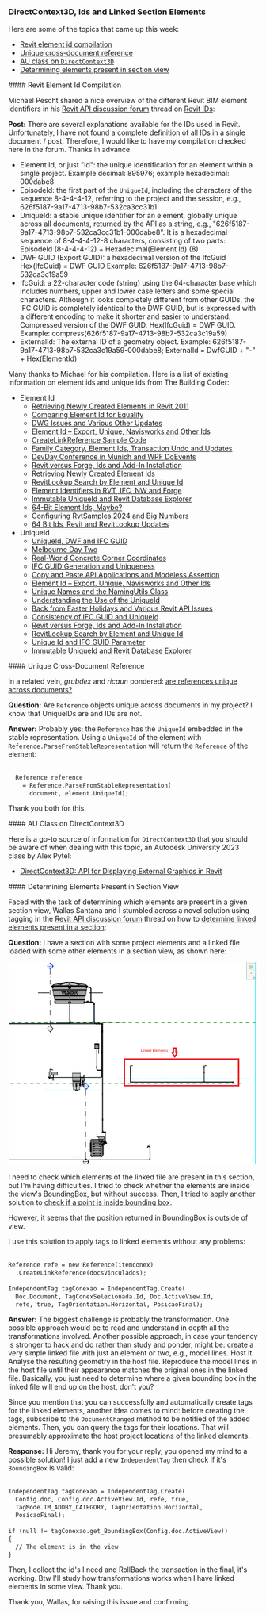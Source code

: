 <head>
<meta http-equiv="Content-Type" content="text/html; charset=utf-8">
<link rel="stylesheet" type="text/css" href="bc.css">
<!-- <script src="https://cdn.rawgit.com/google/code-prettify/master/loader/run_prettify.js" type="text/javascript"></script> -->
<!-- https://highlightjs.org/#usage -->
<link rel="stylesheet" href="https://cdnjs.cloudflare.com/ajax/libs/highlight.js/11.9.0/styles/default.min.css">
<script src="https://cdnjs.cloudflare.com/ajax/libs/highlight.js/11.9.0/highlight.min.js"></script>
<script>hljs.highlightAll();</script>
</head>

<!---

- Revit ID Compilation
  Revit IDs
  https://forums.autodesk.com/t5/revit-api-forum/revit-ids/td-p/12418195
  >>>>Element Id
  0344:Newly Created Element Retrieval Based on Monotonously Increasing Element Id Values
  0344:Enhanced Parameter Filter for Greater Element Id Values
  0544:Comparing Element Id for Equality
  0948:Element Ids in Extensible Storage
  1144:Element Id &ndash; Export, Unique, Navisworks and Other Ids
  1144:Negative Element Ids and Element Property Drop-down List Enumerations
  1182:How to Trigger a Dynamic Model Updater by Specific Element Ids
  1353:Family Category, Element Ids, Transaction and Updates
  1396:<"#6">WPF Element Id Converter
  1577:<"#3">Access Revit BIM Data and Element Ids from BIM360
  1628:Retrieving Newly Created Element Ids
  1628:<"#3">Consecutive Element Ids
  1634:<"#2">Search and Snoop by Element Id or Unique Id
  1762:Element Identifiers in RVT, IFC, NW and Forge
  1762:<"#3"> Revit Element Ids in Forge via Navisworks and IFC
  1959:<"#2"> Immutable UniqueId, Mutable Element Id
  1974:64-Bit Element Ids, Maybe?
  1974:<"#2"> 64-Bit Element Ids
  1992:<"#9"> Consuming Huge Numbers of Element Ids
  1995:<"#4"> Backward Compatible 64 Bit Element Id
  >>>>0344 0544 0948 1144 1182 1353 1396 1577 1628 1634 1762 1959 1974 1992 1995
  >>>>Unique Id
  0104:UniqueId versus DWF and IFC GUID
  0104:GUID and UniqueId
  0104:UniqueId to GUID Encoding
  0104:IFC GUID and UniqueId Encoder and Decoder
  0737:Retrieving Unique Geometry Vertices
  0787:Geometry Traversal to Retrieve Unique Vertices
  0819:IFC GUID Generation and Uniqueness
  0943:Solving the Non-unique Unique Id Problem
  1144:Element Id &ndash; Export, Unique, Navisworks and Other Ids
  1144:Unique Id versus ElementId to Store in External Database
  1144:Local Uniqueness of the Revit Unique Id
  1144:Navisworks versus Revit Object Unique Ids
  1144:Revit Id and UniqueId Lost On Reimporting Revised Model
  1209:Unique Names and the NamingUtils Class
  1277:Understanding the Use of the UniqueId
  1304:Extracting Unique Building Element Geometry Vertices
  1459:Consistency of IFC GUID and UniqueId
  1577:<"#4">Unique IDs for Forge Viewer Elements
  1634:RevitLookup Search by Element and Unique Id
  1634:<"#2">Search and Snoop by Element Id or Unique Id
  1949:Unique Id and IFC GUID Parameter
  1949:<"#4"> You Cannot Control the Unique Id
  1959:Immutable UniqueId and Revit Database Explorer
  1959:<"#2"> Immutable UniqueId, Mutable Element Id
  >>>> 0104 0737 0787 0819 0943 1144 1209 1277 1304 1459 1577 1634 1949 1959

- https://forums.autodesk.com/t5/revit-api-forum/are-references-unique-across-documents/td-p/12381420

- DirectContext3D: API for Displaying External Graphics in Revit
  by Alex Pytel
  https://www.autodesk.com/autodesk-university/class/DirectContext3D-API-Displaying-External-Graphics-Revit-2017#video

- a novel method using tagging to
  Determine linked elements present in a section
  https://forums.autodesk.com/t5/revit-api-forum/determine-linked-elements-present-in-a-section/td-p/12488150

twitter:

Revit element id compilation, unique cross-document reference, DirectContext3D and determining elements present in section view with the @AutodeskRevit #RevitAPI #BIM @AutodeskAPS @DynamoBIM https://autode.sk/elementids

Revit element id compilation, unique cross-document reference, AU class on <code>DirectContext3D</code> and determining elements present in section view...

&ndash;  ...

linkedin:

#BIM #DynamoBIM #AutodeskAPS #Revit #API #IFC #SDK #Autodesk #AEC #adsk

the [Revit API discussion forum](http://forums.autodesk.com/t5/revit-api-forum/bd-p/160) thread

<center>
<img src="img/" alt="" title="" width="600"/>
<p style="font-size: 80%; font-style:italic"></p>
</center>

-->

### DirectContext3D, Ids and Linked Section Elements

Here are some of the topics that came up this week:

- [Revit element id compilation](#2)
- [Unique cross-document reference](#3)
- [AU class on `DirectContext3D`](#4)
- [Determining elements present in section view](#5)

####<a name="2"></a> Revit Element Id Compilation

Michael Pescht shared a nice overview of the different Revit BIM element identifiers in
his [Revit API discussion forum](http://forums.autodesk.com/t5/revit-api-forum/bd-p/160) thread
on [Revit IDs](https://forums.autodesk.com/t5/revit-api-forum/revit-ids/td-p/12418195):

**Post:**
There are several explanations available for the IDs used in Revit.
Unfortunately, I have not found a complete definition of all IDs in a single document / post.
Therefore, I would like to have my compilation checked here in the forum.
Thanks in advance.

- Element Id, or just "Id":
the unique identification for an element within a single project.
Example decimal: 895976; example hexadecimal: 000dabe8
- EpisodeId:
the first part of the `UniqueId`, including the characters of the sequence 8-4-4-4-12, referring to the project and the session, e.g.,
626f5187-9a17-4713-98b7-532ca3cc31b1
- UniqueId:
a stable unique identifier for an element, globally unique across all documents, returned by the API as a string, e.g.,
"626f5187-9a17-4713-98b7-532ca3cc31b1-000dabe8".
It is a hexadecimal sequence of 8-4-4-4-12-8 characters, consisting of two parts:
EpisodeId (8-4-4-4-12) + Hexadecimal(Element Id) (8)
- DWF GUID (Export GUID):
a hexadecimal version of the IfcGuid
Hex(IfcGuid) = DWF GUID
Example: 626f5187-9a17-4713-98b7-532ca3c19a59
- IfcGuid:
a 22-character code (string) using the 64-character base which includes numbers, upper and lower case letters and some special characters. Although it looks completely different from other GUIDs, the IFC GUID is completely identical to the DWF GUID, but is expressed with a different encoding to make it shorter and easier to understand.
Compressed version of the DWF GUID.
Hex(IfcGuid) = DWF GUID.
Example: compress(626f5187-9a17-4713-98b7-532ca3c19a59)
- ExternalId:
The external ID of a geometry object.
Example: 626f5187-9a17-4713-98b7-532ca3c19a59-000dabe8;
ExternalId = DwfGUID + "-" + Hex(ElementId)

Many thanks to Michael for his compilation.
Here is a list of existing information on element ids and unique ids from The Building Coder:

- Element Id
    - [Retrieving Newly Created Elements in Revit 2011](http://thebuildingcoder.typepad.com/blog/2010/04/retrieving-newly-created-elements-in-revit-2011.html)
    - [Comparing Element Id for Equality](http://thebuildingcoder.typepad.com/blog/2011/02/comparing-element-id-for-equality.html)
    - [DWG Issues and Various Other Updates](http://thebuildingcoder.typepad.com/blog/2013/05/dwg-issues-and-various-other-updates.html)
    - [Element Id &ndash; Export, Unique, Navisworks and Other Ids](http://thebuildingcoder.typepad.com/blog/2014/04/element-id-export-unique-navisworks-and-other-ids.html)
    - [CreateLinkReference Sample Code](http://thebuildingcoder.typepad.com/blog/2014/07/createlinkreference-sample-code.html)
    - [Family Category, Element Ids, Transaction Undo and Updates](http://thebuildingcoder.typepad.com/blog/2015/09/family-category-element-ids-transaction-undo-and-updates.html)
    - [DevDay Conference in Munich and WPF DoEvents](http://thebuildingcoder.typepad.com/blog/2016/01/devday-conference-in-munich-and-wpf-doevents.html)
    - [Revit versus Forge, Ids and Add-In Installation](http://thebuildingcoder.typepad.com/blog/2017/08/revit-versus-forge-ids-and-add-in-installation.html)
    - [Retrieving Newly Created Element Ids](http://thebuildingcoder.typepad.com/blog/2018/02/retrieving-newly-created-element-ids.html)
    - [RevitLookup Search by Element and Unique Id](http://thebuildingcoder.typepad.com/blog/2018/03/revitlookup-search-and-snoop-by-element-and-unique-id.html)
    - [Element Identifiers in RVT, IFC, NW and Forge](https://thebuildingcoder.typepad.com/blog/2019/07/element-identifiers-in-rvt-ifc-nw-and-forge.html)
    - [Immutable UniqueId and Revit Database Explorer](https://thebuildingcoder.typepad.com/blog/2022/07/immutable-uniqueid-and-revit-database-explorer.html)
    - [64-Bit Element Ids, Maybe?](https://thebuildingcoder.typepad.com/blog/2022/11/64-bit-element-ids-maybe.html)
    - [Configuring RvtSamples 2024 and Big Numbers](https://thebuildingcoder.typepad.com/blog/2023/04/configuring-rvtsamples-2024.html)
    - [64 Bit Ids, Revit and RevitLookup Updates](https://thebuildingcoder.typepad.com/blog/2023/05/64-bit-ids-revit-and-revitlookup-updates.html)
- UniqueId
    - [UniqueId, DWF and IFC GUID](http://thebuildingcoder.typepad.com/blog/2009/02/uniqueid-dwf-and-ifc-guid.html)
    - [Melbourne Day Two](http://thebuildingcoder.typepad.com/blog/2012/03/melbourne-day-two.html)
    - [Real-World Concrete Corner Coordinates](http://thebuildingcoder.typepad.com/blog/2012/06/real-world-concrete-corner-coordinates.html)
    - [IFC GUID Generation and Uniqueness](http://thebuildingcoder.typepad.com/blog/2012/09/ifc-guid-generation-and-uniqueness.html)
    - [Copy and Paste API Applications and Modeless Assertion](http://thebuildingcoder.typepad.com/blog/2013/05/copy-and-paste-api-applications-and-modeless-assertion.html)
    - [Element Id &ndash; Export, Unique, Navisworks and Other Ids](http://thebuildingcoder.typepad.com/blog/2014/04/element-id-export-unique-navisworks-and-other-ids.html)
    - [Unique Names and the NamingUtils Class](http://thebuildingcoder.typepad.com/blog/2014/09/unique-names-and-the-namingutils-class.html)
    - [Understanding the Use of the UniqueId](http://thebuildingcoder.typepad.com/blog/2015/02/understanding-the-use-of-the-uniqueid.html)
    - [Back from Easter Holidays and Various Revit API Issues](http://thebuildingcoder.typepad.com/blog/2015/04/back-from-easter-holidays-and-various-revit-api-issues.html)
    - [Consistency of IFC GUID and UniqueId](http://thebuildingcoder.typepad.com/blog/2016/08/consistency-of-ifc-guid-and-uniqueid.html)
    - [Revit versus Forge, Ids and Add-In Installation](http://thebuildingcoder.typepad.com/blog/2017/08/revit-versus-forge-ids-and-add-in-installation.html)
    - [RevitLookup Search by Element and Unique Id](http://thebuildingcoder.typepad.com/blog/2018/03/revitlookup-search-and-snoop-by-element-and-unique-id.html)
    - [Unique Id and IFC GUID Parameter](https://thebuildingcoder.typepad.com/blog/2022/04/unique-id-and-ifc-guid.html)
    - [Immutable UniqueId and Revit Database Explorer](https://thebuildingcoder.typepad.com/blog/2022/07/immutable-uniqueid-and-revit-database-explorer.html)

####<a name="3"></a> Unique Cross-Document Reference

In a related vein, *grubdex* and *ricaun* pondered:
[are references unique across documents?](https://forums.autodesk.com/t5/revit-api-forum/are-references-unique-across-documents/td-p/12381420)

**Question:** Are `Reference` objects unique across documents in my project?
I know that UniqueIDs are and IDs are not.

**Answer:** Probably yes; the `Reference` has the `UniqueId` embedded in the stable representation.
Using a `UniqueId` of the element with `Reference.ParseFromStableRepresentation` will return the `Reference` of the element:

<pre><code>
  Reference reference
    = Reference.ParseFromStableRepresentation(
      document, element.UniqueId);
</code></pre>

Thank you both for this.

####<a name="4"></a> AU Class on DirectContext3D

Here is a go-to source of information for `DirectContext3D` that you should be aware of when dealing with this topic,
an Autodesk University 2023 class by Alex Pytel:

- [DirectContext3D: API for Displaying External Graphics in Revit](https://www.autodesk.com/autodesk-university/class/DirectContext3D-API-Displaying-External-Graphics-Revit-2017#video)

####<a name="5"></a> Determining Elements Present in Section View

Faced with the task of determining which elements are present in a given section view, Wallas Santana and I stumbled across a novel solution using tagging in
the [Revit API discussion forum](http://forums.autodesk.com/t5/revit-api-forum/bd-p/160) thread on
how to [determine linked elements present in a section](https://forums.autodesk.com/t5/revit-api-forum/determine-linked-elements-present-in-a-section/td-p/12488150):

**Question:** I have a section with some project elements and a linked file loaded with some other elements in a section view, as shown here:

<center>
<img src="img/linked_elements_in_section.png" alt="Linked elements in section view" title="Linked elements in section view" width="500"/> <!-- Pixel Height: 718 Pixel Width: 881 -->
</center>

I need to check which elements of the linked file are present in this section, but I'm having difficulties.
I tried to check whether the elements are inside the view's BoundingBox, but without success.
Then, I tried to apply another solution
to [check if a point is inside bounding box](https://forums.autodesk.com/t5/revit-api-forum/check-to-see-if-a-point-is-inside-bounding-box/td-p/4354446).

However, it seems that the position returned in BoundingBox is outside of view.

I use this solution to apply tags to linked elements without any problems:

<pre><code>
Reference refe = new Reference(itemconex)
  .CreateLinkReference(docsVinculados);

IndependentTag tagConexao = IndependentTag.Create(
  Doc.Document, TagConexSelecionada.Id, Doc.ActiveView.Id,
  refe, true, TagOrientation.Horizontal, PosicaoFinal);
</code></pre>

**Answer:** The biggest challenge is probably the transformation.
One possible approach would be to read and understand in depth all the transformations involved.
Another possible approach, in case your tendency is stronger to hack and do rather than study and ponder, might be: create a very simple linked file with just an element or two, e.g., model lines.
Host it.
Analyse the resulting geometry in the host file.
Reproduce the model lines in the host file until their appearance matches the original ones in the linked file.
Basically, you just need to determine where a given bounding box in the linked file will end up on the host, don't you?

Since you mention that you can successfully and automatically create tags for the linked elements, another idea comes to mind: before creating the tags, subscribe to the `DocumentChanged` method to be notified of the added elements.
Then, you can query the tags for their locations.
That will presumably approximate the host project locations of the linked elements.

**Response:** Hi Jeremy, thank you for your reply, you opened my mind to a possible solution!
I just add a new `IndependentTag` then check if it's `BoundingBox` is valid:

<pre><code>
IndependentTag tagConexao = IndependentTag.Create(
  Config.doc, Config.doc.ActiveView.Id, refe, true,
  TagMode.TM_ADDBY_CATEGORY, TagOrientation.Horizontal,
  PosicaoFinal);

if (null != tagConexao.get_BoundingBox(Config.doc.ActiveView))
{
  // The element is in the view
}
</code></pre>

Then, I collect the id's I need and RollBack the transaction in the final, it's working.
Btw I'll study how transformations works when I have linked elements in some view.
Thank you.

Thank you, Wallas, for raising this issue and confirming.


